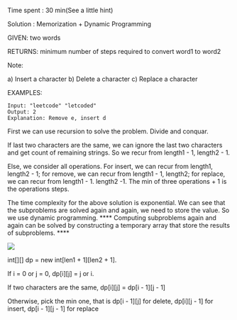 Time spent : 30 min(See a little hint)

Solution : Memorization + Dynamic Programming

GIVEN: two words

RETURNS: minimum number of steps required to convert word1 to word2

Note:

a) Insert a character
b) Delete a character
c) Replace a character

EXAMPLES:

```
Input: "leetcode" "letcoded"
Output: 2
Explanation: Remove e, insert d
```



First we can use recursion to solve the problem. Divide and conquar.

If last two characters are the same, we can ignore the last two characters and get count of remaining strings. So we recur from length1 - 1, length2 - 1.

Else, we consider all operations. For insert, we can recur from length1, length2 - 1; for remove, we can recur from length1 - 1, length2; for replace, we can recur from length1 - 1. length2 -1. The min of three operations + 1 is the operations steps.

The time complexity for the above solution is exponential. We can see that the subproblems are solved again and again, we need to store the value. So we use dynamic programming. **** Computing subproblems again and again can be solved by constructing a temporary array that store the results of subproblems. ****

![](https://www.geeksforgeeks.org/wp-content/uploads/EditDistance.png)

int\[][] dp = new int\[len1 + 1][len2 + 1]. 

If i = 0 or j = 0, dp\[i][j] = j or i.

If two characters are the same, dp\[i][j] = dp\[i - 1][j - 1]

Otherwise, pick the min one, that is dp\[i - 1][j] for delete, dp\[i][j - 1] for insert, dp\[i - 1][j - 1] for replace